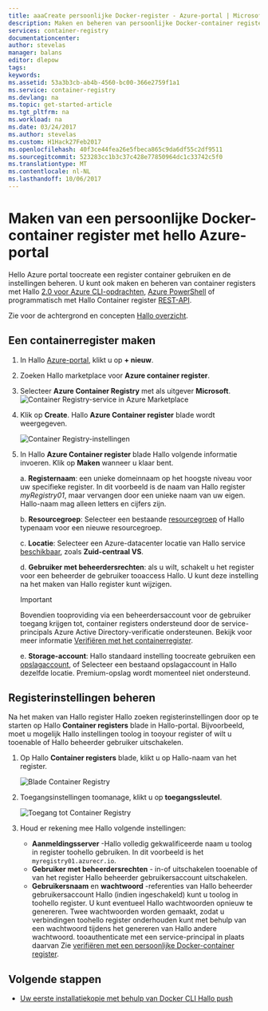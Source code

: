 ```yaml
---
title: aaaCreate persoonlijke Docker-register - Azure-portal | Microsoft Docs
description: Maken en beheren van persoonlijke Docker-container registers Hello Azure-portal aan de slag
services: container-registry
documentationcenter: 
author: stevelas
manager: balans
editor: dlepow
tags: 
keywords: 
ms.assetid: 53a3b3cb-ab4b-4560-bc00-366e2759f1a1
ms.service: container-registry
ms.devlang: na
ms.topic: get-started-article
ms.tgt_pltfrm: na
ms.workload: na
ms.date: 03/24/2017
ms.author: stevelas
ms.custom: H1Hack27Feb2017
ms.openlocfilehash: 40f3ce44fea26e5fbeca865c9da6df55c2df9511
ms.sourcegitcommit: 523283cc1b3c37c428e77850964dc1c33742c5f0
ms.translationtype: MT
ms.contentlocale: nl-NL
ms.lasthandoff: 10/06/2017
---
```

# <a name="create-a-private-docker-container-registry-using-hello-azure-portal"></a>Maken van een persoonlijke Docker-container register met hello Azure-portal
Hello Azure portal toocreate een register container gebruiken en de instellingen beheren. U kunt ook maken en beheren van container registers met Hallo [2.0 voor Azure CLI-opdrachten](container-registry-get-started-azure-cli.md), [Azure PowerShell](container-registry-get-started-powershell.md) of programmatisch met Hallo Container register [REST-API](https://go.microsoft.com/fwlink/p/?linkid=834376).

Zie voor de achtergrond en concepten [Hallo overzicht](container-registry-intro.md).

## <a name="create-a-container-registry"></a>Een containerregister maken
1. In Hallo [Azure-portal](https://portal.azure.com), klikt u op **+ nieuw**.
2. Zoeken Hallo marketplace voor **Azure container register**.
3. Selecteer **Azure Container Registry** met als uitgever **Microsoft**.
    ![Container Registry-service in Azure Marketplace](./media/container-registry-get-started-portal/container-registry-marketplace.png)
4. Klik op **Create**. Hallo **Azure Container register** blade wordt weergegeven.

    ![Container Registry-instellingen](./media/container-registry-get-started-portal/container-registry-settings.png)
5. In Hallo **Azure Container register** blade Hallo volgende informatie invoeren. Klik op **Maken** wanneer u klaar bent.

    a. **Registernaam**: een unieke domeinnaam op het hoogste niveau voor uw specifieke register. In dit voorbeeld is de naam van Hallo register *myRegistry01*, maar vervangen door een unieke naam van uw eigen. Hallo-naam mag alleen letters en cijfers zijn.

    b. **Resourcegroep**: Selecteer een bestaande [resourcegroep](../azure-resource-manager/resource-group-overview.md#resource-groups) of Hallo typenaam voor een nieuwe resourcegroep.

    c. **Locatie**: Selecteer een Azure-datacenter locatie van Hallo service [beschikbaar](https://azure.microsoft.com/regions/services/), zoals **Zuid-centraal VS**.

    d. **Gebruiker met beheerdersrechten**: als u wilt, schakelt u het register voor een beheerder de gebruiker tooaccess Hallo. U kunt deze instelling na het maken van Hallo register kunt wijzigen.

      > [!IMPORTANT]
      > Bovendien tooproviding via een beheerdersaccount voor de gebruiker toegang krijgen tot, container registers ondersteund door de service-principals Azure Active Directory-verificatie ondersteunen. Bekijk voor meer informatie [Verifiëren met het containerregister](container-registry-authentication.md).
      >

    e. **Storage-account**: Hallo standaard instelling toocreate gebruiken een [opslagaccount](../storage/common/storage-introduction.md), of Selecteer een bestaand opslagaccount in Hallo dezelfde locatie. Premium-opslag wordt momenteel niet ondersteund.

## <a name="manage-registry-settings"></a>Registerinstellingen beheren
Na het maken van Hallo register Hallo zoeken registerinstellingen door op te starten op Hallo **Container registers** blade in Hallo-portal. Bijvoorbeeld, moet u mogelijk Hallo instellingen toolog in tooyour register of wilt u tooenable of Hallo beheerder gebruiker uitschakelen.

1. Op Hallo **Container registers** blade, klikt u op Hallo-naam van het register.

    ![Blade Container Registry](./media/container-registry-get-started-portal/container-registry-blade.png)
2. Toegangsinstellingen toomanage, klikt u op **toegangssleutel**.

    ![Toegang tot Container Registry](./media/container-registry-get-started-portal/container-registry-access.png)
3. Houd er rekening mee Hallo volgende instellingen:

   * **Aanmeldingsserver** -Hallo volledig gekwalificeerde naam u toolog in register toohello gebruiken. In dit voorbeeld is het `myregistry01.azurecr.io`.
   * **Gebruiker met beheerdersrechten** - in-of uitschakelen tooenable of van het register Hallo beheerder gebruikersaccount uitschakelen.
   * **Gebruikersnaam** en **wachtwoord** -referenties van Hallo beheerder gebruikersaccount Hallo (indien ingeschakeld) kunt u toolog in toohello register. U kunt eventueel Hallo wachtwoorden opnieuw te genereren. Twee wachtwoorden worden gemaakt, zodat u verbindingen toohello register onderhouden kunt met behulp van een wachtwoord tijdens het genereren van Hallo andere wachtwoord. tooauthenticate met een service-principal in plaats daarvan Zie [verifiëren met een persoonlijke Docker-container register](container-registry-authentication.md).

## <a name="next-steps"></a>Volgende stappen
* [Uw eerste installatiekopie met behulp van Docker CLI Hallo push](container-registry-get-started-docker-cli.md)
